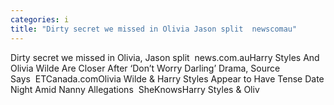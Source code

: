 ```yaml
---
categories: i
title: "Dirty secret we missed in Olivia Jason split  newscomau"
---
```

Dirty secret we missed in Olivia, Jason split&nbsp;&nbsp;news.com.auHarry Styles And Olivia Wilde Are Closer After ‘Don’t Worry Darling’ Drama, Source Says&nbsp;&nbsp;ETCanada.comOlivia Wilde & Harry Styles Appear to Have Tense Date Night Amid Nanny Allegations&nbsp;&nbsp;SheKnowsHarry Styles & Oliv